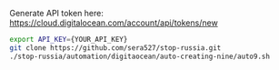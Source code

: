 Generate API token here: https://cloud.digitalocean.com/account/api/tokens/new

```bash
export API_KEY={YOUR_API_KEY}
git clone https://github.com/sera527/stop-russia.git
./stop-russia/automation/digitaocean/auto-creating-nine/auto9.sh
```
